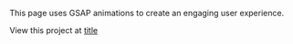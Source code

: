 This page uses GSAP animations to create an engaging user experience.

View this project at 
[title](https://melissafdavis.github.io/GSAP-Project/)
